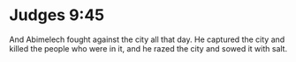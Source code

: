 # Judges 9:45

And Abimelech fought against the city all that day. He captured the city and killed the people who were in it, and he razed the city and sowed it with salt.
